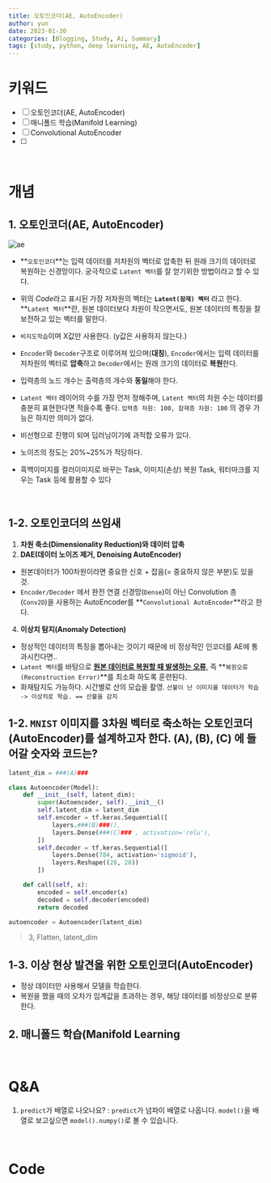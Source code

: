 ```yaml
---
title: 오토인코더(AE, AutoEncoder)
author: yun
date: 2023-01-30
categories: [Blogging, Study, Ai, Summary]
tags: [study, python, deep learning, AE, AutoEncoder]
---
```



# **키워드**
- [ ] 오토인코더(AE, AutoEncoder)
- [ ] 매니폴드 학습(Manifold Learning)
- [ ] Convolutional AutoEncoder
- [ ] 

<br/>

# **개념**
## **1. 오토인코더(AE, AutoEncoder)**
![ae](https://user-images.githubusercontent.com/81222323/215396334-542fb7bc-eb22-456d-baea-41f618924b3b.png)
* **`오토인코더`**는 입력 데이터를 저차원의 벡터로 압축한 뒤 원래 크기의 데이터로 복원하는 신경망이다. 궁극적으로 `Latent 벡터`를 잘 얻기위한 방법이라고 할 수 있다.
* 위의 *Code*라고 표시된 가장 저차원의 벡터는 **`Latent(잠재) 벡터`** 라고 한다. **`Latent 벡터`**란, 원본 데이터보다 차원이 작으면서도, 원본 데이터의 특징을 잘 보전하고 있는 벡터를 말한다.
* `비지도학습`이며 X값만 사용한다. (y값은 사용하지 않는다.)
* `Encoder`와 `Decoder`구조로 이루어져 있으며(**대칭**), `Encoder`에서는 입력 데이터를 저차원의 벡터로 **압축**하고 `Decoder`에서는 원래 크기의 데이터로 **복원**한다.
* 입력층의 노드 개수는 출력층의 개수와 **동일**해야 한다.
* `Latent 벡터` 레이어의 수를 가장 먼저 정해주며, `Latent 벡터`의 차원 수는 데이터를 충분히 표현한다면 적을수록 좋다. `입력층 차원: 100, 잠재층 차원: 100` 의 경우 가능은 하지만 의미가 없다.
* 비선형으로 진행이 되며 딥러닝이기에 과적합 오류가 있다.

* 노이즈의 정도는 20%~25%가 적당하다.
* 흑백이미지를 컬러이미지로 바꾸는 Task, 이미지(손상) 복원 Task, 워터마크를 지우는 Task 등에 활용할 수 있다

<br/>

## **1-2. 오토인코더의 쓰임새**
1. **차원 축소(Dimensionality Reduction)와 데이터 압축**
2. **DAE(데이터 노이즈 제거, Denoising AutoEncoder)** 
  * 원본데이터가 100차원이라면 중요한 신호 + 잡음(= 중요하지 않은 부분)도 있을 것.
  * `Encoder/Decoder` 에서 완전 연결 신경망(`Dense`)이 아닌 Convolution 층(`Conv2D`)을 사용하는 AutoEncoder를 **`Convolutional AutoEncoder`**라고 한다.
4. **이상치 탐지(Anomaly Detection)**
  * 정상적인 데이터의 특징을 뽑아내는 것이기 때문에 비 정상적인 인코더를 AE에 통과시킨다면..
  * `Latent 벡터`를 바탕으로 **<u>원본 데이터로 복원할 때 발생하는 오류</u>**, 즉 **`복원오류(Reconstruction Error)`**를 최소화 하도록 훈련된다.
  * 화재탐지도 가능하다. 시간별로 산의 모습을 촬영. `산불이 난 이미지를 데이터가 학습 -> 이상치로 학습. == 산불을 감지`



## **1-2. `MNIST` 이미지를 3차원 벡터로 축소하는 오토인코더(AutoEncoder)를 설계하고자 한다. (A), (B), (C) 에 들어갈 숫자와 코드는?**
```python
latent_dim = ###(A)###

class Autoencoder(Model):
    def __init__(self, latent_dim):
        super(Autoencoder, self).__init__()
        self.latent_dim = latent_dim   
        self.encoder = tf.keras.Sequential([
            layers.###(B)###(),
            layers.Dense(###(C)### , activation='relu'),
        ])
        self.decoder = tf.keras.Sequential([
            layers.Dense(784, activation='sigmoid'),
            layers.Reshape((28, 28))
        ])

    def call(self, x):
        encoded = self.encoder(x)
        decoded = self.decoder(encoded)
        return decoded

autoencoder = Autoencoder(latent_dim)
```


> 3, Flatten, latent_dim


## **1-3. 이상 현상 발견을 위한 오토인코더(AutoEncoder)**
* 정상 데이터만 사용해서 모델을 학습한다.
* 복원을 했을 때의 오차가 임계값을 초과하는 경우, 해당 데이터를 비정상으로 분류한다.




## **2. 매니폴드 학습(Manifold Learning**

<br/>

# **Q&A**
1. `predict`가 배열로 나오나요? : `predict`가 넘파이 배열로 나옵니다. `model()`을 배열로 보고싶으면 `model().numpy()`로 볼 수 있습니다.
<br/>

#  **Code**

<br/>
